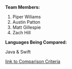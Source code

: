 **Team Members:** <br>
  1. Piper Wiliams <br>
  2. Austin Patton <br>
  3. Matt Gillespie <br>
  4. Zach Hill <br>

**Languages Being Compared:** <br>

  Java & Swift <br>

[link to Comparison Criteria](https://github.com/pswnr9/Java-Final-Project-/blob/master/second.md)
